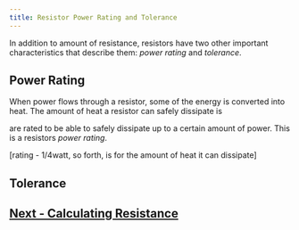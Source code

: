 ```yaml
---
title: Resistor Power Rating and Tolerance
---
```


In addition to amount of resistance, resistors have two other important characteristics that describe them: _power rating_ and _tolerance_.

## Power Rating

When power flows through a resistor, some of the energy is converted into heat. The amount of heat a resistor can safely dissipate is 

 are rated to be able to safely dissipate up to a certain amount of power. This is a resistors _power rating_.

[rating - 1/4watt, so forth, is for the amount of heat it can dissipate]

## Tolerance


## [Next - Calculating Resistance](../Calculating_Resistance)

<br/>